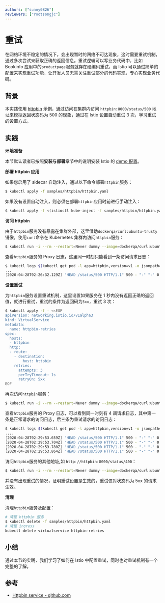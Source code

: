 ```yaml
---
authors: ["sunny0826"]
reviewers: ["rootsongjc"]
---
```


# 重试

在网络环境不稳定的情况下，会出现暂时的网络不可达现象，这时需要重试机制，通过多次尝试来获取正确的返回信息。重试逻辑可以写业务代码中，比如 Bookinfo 应用中的`productpage`服务就存在硬编码重试，而 Istio 可以通过简单的配置来实现重试功能，让开发人员无需关注重试部分的代码实现，专心实现业务代码。

## 背景

本实践使用 [httpbin](https://github.com/istio/istio/tree/release-1.5/samples/httpbin) 示例，通过访问在集群内访问 `httpbin:8000/status/500` 地址来模拟返回状态码为 500 的现象，通过在 Istio 设置自动重试 3 次，学习重试的设置方式。

## 实践

**环境准备**

本节默认读者已按照**安装与部署**章节中的说明安装 Istio 的 [demo 配置](https://istio.io/zh/docs/setup/additional-setup/config-profiles/)。

**部署 httpbin 应用**

如果您启用了 sidecar 自动注入，通过以下命令部署`httpbin`服务：

```bash
$ kubectl apply -f samples/httpbin/httpbin.yaml
```

如果没有设置自动注入，则必须在部署`httpbin`应用时前进行手动注入：

```bash
$ kubectl apply -f <(istioctl kube-inject -f samples/httpbin/httpbin.yaml)
```

**访问 httpbin**

由于`httpbin`服务没有暴露在集群外部，这里借助`dockerqa/curl:ubuntu-trusty`镜像，使用`curl`命令在 Kubernetes 集群内访问`httpbin`服务：

```bash
$ kubectl run -i --rm --restart=Never dummy --image=dockerqa/curl:ubuntu-trusty --command -- curl --silent --head httpbin:8000/status/500
```

查看`httpbin`服务的 Proxy 日志，这里同一时刻只能看到一条访问请求日志：

```bash
$ kubectl logs $(kubectl get pod -l app=httpbin,version=v1 -o jsonpath={.items..metadata.name}) -c istio-proxy | grep "HEAD /status/500"
...
[2020-04-28T02:26:32.129Z] "HEAD /status/500 HTTP/1.1" 500 - "-" "-" 0 0 4 3 "-" "curl/7.35.0" "be17043d-04b5-93cd-bf66-a03bdeee37f4" "httpbin:8000" "127.0.0.1:80" inbound|8000|http|httpbin.default.svc.cluster.local 127.0.0.1:46922 10.42.0.39:80 10.42.0.40:36416 outbound_.8000_._.httpbin.default.svc.cluster.local default
```

**设置重试**

为`httpbin`服务设置重试机制，这里设置如果服务在 1 秒内没有返回正确的返回值，就进行重试，重试的条件为返回码为`5xx`，重试 3 次：

```bash
$ kubectl apply -f - <<EOF
apiVersion: networking.istio.io/v1alpha3
kind: VirtualService
metadata:
  name: httpbin-retries
spec:
  hosts:
  - httpbin
  http:
  - route:
    - destination:
        host: httpbin
    retries:
      attempts: 3
      perTryTimeout: 1s
      retryOn: 5xx
EOF
```

再次访问`httpbin`服务：

```bash
$ kubectl run -i --rm --restart=Never dummy --image=dockerqa/curl:ubuntu-trusty --command -- curl --silent --head httpbin:8000/status/500
```

查看`httpbin`服务的 Proxy 日志，可以看到同一时刻有 4 调请求日志，其中第一条是正常请求的访问日志，后三条为重试请求的访问日志：

```bash
$ kubectl logs $(kubectl get pod -l app=httpbin,version=v1 -o jsonpath={.items..metadata.name}) -c istio-proxy | grep "HEAD /status/500"
....
[2020-04-28T02:29:53.659Z] "HEAD /status/500 HTTP/1.1" 500 - "-" "-" 0 0 4 3 "-" "curl/7.35.0" "be17043d-04b5-93cd-bf66-a03bdeee37f4" "httpbin:8000" "127.0.0.1:80" inbound|8000|http|httpbin.default.svc.cluster.local 127.0.0.1:46922 10.42.0.39:80 10.42.0.40:36416 outbound_.8000_._.httpbin.default.svc.cluster.local default
[2020-04-28T02:29:53.704Z] "HEAD /status/500 HTTP/1.1" 500 - "-" "-" 0 0 1 0 "-" "curl/7.35.0" "be17043d-04b5-93cd-bf66-a03bdeee37f4" "httpbin:8000" "127.0.0.1:80" inbound|8000|http|httpbin.default.svc.cluster.local 127.0.0.1:46922 10.42.0.39:80 10.42.0.40:36416 outbound_.8000_._.httpbin.default.svc.cluster.local default
[2020-04-28T02:29:53.780Z] "HEAD /status/500 HTTP/1.1" 500 - "-" "-" 0 0 2 2 "-" "curl/7.35.0" "be17043d-04b5-93cd-bf66-a03bdeee37f4" "httpbin:8000" "127.0.0.1:80" inbound|8000|http|httpbin.default.svc.cluster.local 127.0.0.1:46922 10.42.0.39:80 10.42.0.40:36416 outbound_.8000_._.httpbin.default.svc.cluster.local default
[2020-04-28T02:29:53.864Z] "HEAD /status/500 HTTP/1.1" 500 - "-" "-" 0 0 2 2 "-" "curl/7.35.0" "be17043d-04b5-93cd-bf66-a03bdeee37f4" "httpbin:8000" "127.0.0.1:80" inbound|8000|http|httpbin.default.svc.cluster.local 127.0.0.1:46922 10.42.0.39:80 10.42.0.40:36416 outbound_.8000_._.httpbin.default.svc.cluster.local default
```

访问`httpbin`服务的其他地址,如 `http://httpbin:8000/status/400`：

```bash
$ kubectl run -i --rm --restart=Never dummy --image=dockerqa/curl:ubuntu-trusty --command -- curl --silent --head httpbin:8000/status/400
```

并没有出现重试的情况，证明重试设置是生效的，重试仅对状态码为 5xx 的请求生效。

**清理**

清理`httpbin`服务及配置：

```bash
# 清理 httpbin 服务
$ kubectl delete -f samples/httpbin/httpbin.yaml
# 清理 ingress
kubectl delete virtualservice httpbin-retries
```

## 小结

通过本节的实践，我们学习了如何在 Istio 中配置重试，同时也对重试机制有一个完整的了解。

## 参考

- [Httpbin service - github.com](https://github.com/istio/istio/tree/release-1.5/samples/httpbin)